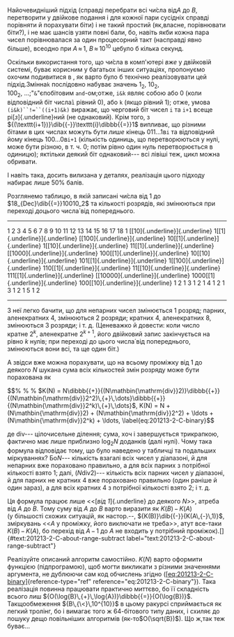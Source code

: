 Найочевидніший підхід (справді перебрати всі чи́сла від$A$ до $B$,
перетворити у двійкове подання і для кожної пари сусідніх справді
порівняти й порахувати біти) і не такий простий (як,власне, порівнювати
біти?), і не має шансів узяти повні бали, бо, навіть якби кожна пара
чисел порівнювалася за один процесорний такт (насправді явно більше),
всеодно при ${A\,{\approx}\,1}$, ${B\,{\approx}\,10^{10}}$ цебуло б
кілька секунд.

Оскільки використання того, що чи́сла в комп'ютері *вже* у двійковій
системі, буває корисним у багатьох інших ситуаціях, пропонуємо охочим
подивитися в , як варто було б технічно реалізовувати цей
підхід.Змінна`k` послідовно набуває значень $1_{2}$, $10_{2}$,
$100_{2}$, ...;"`&`"єпобітовим `and`-ом;отже, `i&k` являє собою або 0
(коли відповідний біт числа́`i` рівний 0), або `k` (якщо рівний 1); отже,
умова `(i&k)``!=``((i+1)&k)` виражає, що черговий біт чисел `i` та `i+1`
всеще рі[*з*]{.underline}ний (не однаковий). Крім того, з
${(\texttt{i+1})}\dib{{-}}\texttt{i}\dibbb{{=}}1$ випливає, що різними
бітами в цих числах можуть бути *лише* кінець ${011\dots1}$в`i` та
відповідний йому кінець ${100\dots0}$в`i+1` (кількість одиниць, що
перетворюються у нулі, може бути різною, в т. ч. 0; потім рівно один
нуль перетворюється в одиницю); яктільки деякий біт однаковий--- всі
лівіші теж, цикл можна обривати.

І навіть така, досить вилизана у деталях, реалізація цього підходу
набирає лише 50% балів.

Розглянемо таблицю, в якій записані чи́сла від 1 до
$18_{Dec}\dib{{=}}10010_2$ та кількості розрядів, які змінюються при
переході *до*цього числа́ від попереднього.

  --- -------------------------------- -------------------------------- --------------------------------- --------------------------------- --------------------------------- --------------------------------- ---------------------------------- ---------------------------------- ---------------------------------- ---------------------------------- ---------------------------------- ---------------------------------- ---------------------------------- ---------------------------------- ----------------------------------- ----------------------------------- -----------------------------------
   1                 2                                3                                 4                                 5                                 6                                 7                                 8                                  9                                  10                                 11                                 12                                 13                                 14                                 15                                 16                                  17                                  18
   1   [[10]{.underline}]{.underline}   1[[1]{.underline}]{.underline}   [[100]{.underline}]{.underline}   10[[1]{.underline}]{.underline}   1[[10]{.underline}]{.underline}   11[[1]{.underline}]{.underline}   [[1000]{.underline}]{.underline}   100[[1]{.underline}]{.underline}   10[[10]{.underline}]{.underline}   101[[1]{.underline}]{.underline}   1[[100]{.underline}]{.underline}   110[[1]{.underline}]{.underline}   11[[10]{.underline}]{.underline}   111[[1]{.underline}]{.underline}   [[10000]{.underline}]{.underline}   1000[[1]{.underline}]{.underline}   100[[10]{.underline}]{.underline}
   1                 2                                1                                 3                                 1                                 2                                 1                                 4                                  1                                  2                                  1                                  3                                  1                                  2                                  1                                   5                                   1                                   2
  --- -------------------------------- -------------------------------- --------------------------------- --------------------------------- --------------------------------- --------------------------------- ---------------------------------- ---------------------------------- ---------------------------------- ---------------------------------- ---------------------------------- ---------------------------------- ---------------------------------- ---------------------------------- ----------------------------------- ----------------------------------- -----------------------------------

З неї легко бачити, що для непарних чисел змінюється 1 розряд; парних,
аленекратних 4, змінюються 2 розряди; кратних 4, аленекратних 8,
змінюються 3 розряди; і т. д. (Ценеважко й довести: коли число
кратне $2^{k}$, аленекратне $2^{k+1}$, його двійковий запис закінчується
на рівно $k$ нулів; при переході до цього числа́ від попереднього,
змінюються вони всі, та ще один біт.)

А звідси вже можна порахувати, що на всьому проміжку від 1 до
деякого $N$ шукана сума всіх кількостей змін розряду може бути
порахована як

$$% % % $K(N) = N\dibbb{{+}}{(N\mathbin{\mathrm{div}}2)}\dibbb{{+}}{(N\mathbin{\mathrm{div}}2^2)\,{+}\,\dots}\dibbb{{+}}{(N\mathbin{\mathrm{div}}2^k)\,{+}\,\dots}$,
K(N) = N + (N\mathbin{\mathrm{div}}2) + (N\mathbin{\mathrm{div}}2^2) + \ldots + (N\mathbin{\mathrm{div}}2^k) + \ldots,
\label{eq:201213-2-C-binary}$$

де $\mathbin{\mathrm{div}}$--- цілочисельне ділення; сума, хоч і
завершується трикрапкою, фактично має лише приблизно $\log_2{N}$
доданків (далі нулі). Чому така формула відповідає тому, що було
наведено у табличці та подальших міркуваннях? Бо$N$--- кількість взагалі
всіх чисел у діапазоні, й для непарних вже пораховано правильно, а для
всіх парних з потрібної кількості взято 1; далі,
${(N\mathbin{\mathrm{div}}2)}$--- кількість всіх парних чисел у
діапазоні, й для парних не кратних 4 вже пораховано правильно (один
раніше й один зараз), а для всіх кратних 4 з потрібної кількості
взято 2; і т. д.

Ця формула працює лише \<\<[*від 1*]{.underline} до деякого $N$\>\>,
атреба від $A$ до $B$. Тому суму від $A$ до $B$ варто виразити як
${K(B)\,{-}\,K(A)}$ (у більшості схожих ситуацій, як настор.--,
${K(B)}\dib{{-}}{K(A\,{-}\,1)}$, зміркувань \<\<$A$ у проміжку, його
виключати не треба\>\>, атут все-таки ${K(B)\,{-}\,K(A)}$, бо перехід
від ${A\,{-}\,1}$ до $A$ не входить у потрібний
проміжок).[]{#text:201213-2-C-about-range-subtract
label="text:201213-2-C-about-range-subtract"}

Реалізуйте описаний алгоритм самостійно. $K(N)$ варто оформити функцією
(підпрограмою), щоб могти викликати з різними значеннями аргумента,
не дублюючи сам код обчислень
згідно ([\[eq:201213-2-C-binary\]](#eq:201213-2-C-binary){reference-type="ref"
reference="eq:201213-2-C-binary"}). Така реалізація повинна працювати
практично миттєво, бо її складність всього лиш
${O(\log{B}\,{+}\,\log{A})}\dibbb{{=}}{O(\log{B})}$. Такщообмеження
${B\,{\<}\,10^{10}}$ в цьому ракурсі сприймається як легкий тролінг, бо
і вимагає того ж 64-бітового типу даних, і схиляє до пошуку дещо
повільніших алгоритмів (як-то$O(\sqrt{B})$). Що ж,так теж буває...
